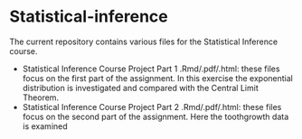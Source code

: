 # Statistical-inference

The current repository contains various files for the Statistical Inference course. 
* Statistical Inference Course Project Part 1 .Rmd/.pdf/.html: these files focus on the first part of the assignment. In this exercise the exponential distribution is investigated and compared with the Central Limit Theorem.
* Statistical Inference Course Project Part 2 .Rmd/.pdf/.html: these files focus on the second part of the assignment. Here the toothgrowth data is examined
